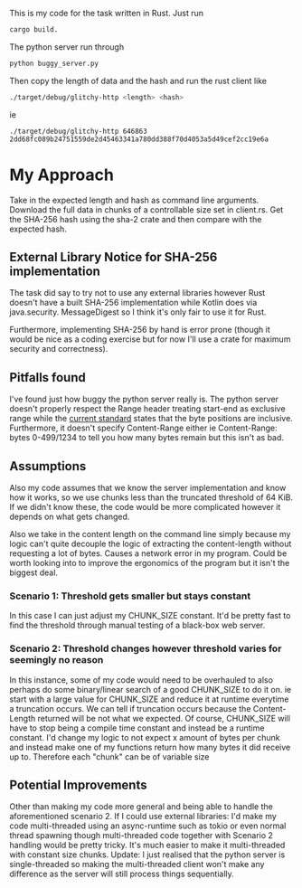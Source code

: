 This is my code for the task written in Rust. 
Just run 
```bash 
cargo build.
```
The python server run through 
```bash
python buggy_server.py
```
Then copy the length of data and the hash and run the rust client like 
```bash
./target/debug/glitchy-http <length> <hash>
```
ie 
```
./target/debug/glitchy-http 646863 2dd68fc089b24751559de2d45463341a780dd388f70d4053a5d49cef2cc19e6a
```

# My Approach 
Take in the expected length and hash as command line arguments. 
Download the full data in chunks of a controllable size set in client.rs. 
Get the SHA-256 hash using the sha-2 crate and then compare with the expected hash.

## External Library Notice for SHA-256 implementation
The task did say to try not to use any external libraries however 
Rust doesn't have a built SHA-256 implementation while Kotlin does
via java.security. MessageDigest so I think it's only fair to use it for Rust. 

Furthermore, implementing SHA-256 by hand is error prone (though it would be nice 
as a coding exercise but for now I'll use a crate for maximum security and correctness).

## Pitfalls found 
I've found just how buggy the python server really is. 
The python server doesn't properly respect the Range header treating start-end as exclusive range
while the [current standard](https://www.rfc-editor.org/rfc/rfc7233#section-2.1) states that the byte positions are inclusive. 
Furthermore, it doesn't specify Content-Range either ie Content-Range: bytes 0-499/1234 to tell you how many 
bytes remain but this isn't as bad.

## Assumptions
Also my code assumes that we know the server implementation and know how it works, 
so we use chunks less than the truncated threshold of 64 KiB. 
If we didn't know these, the code would be more complicated however it depends on what gets changed.

Also we take in the content length on the command line simply because my logic can't quite decouple the logic 
of extracting the content-length without requesting a lot of bytes. Causes a network error in my program. 
Could be worth looking into to improve the ergonomics of the program but it isn't the biggest deal.

### Scenario 1: Threshold gets smaller but stays constant
In this case I can just adjust my CHUNK_SIZE constant.
It'd be pretty fast to find the threshold through manual testing of a black-box web server. 

### Scenario 2: Threshold changes however threshold varies for seemingly no reason
In this instance, some of my code would need to be overhauled to also perhaps do some binary/linear search 
of a good CHUNK_SIZE to do it on. ie start with a large value for CHUNK_SIZE and reduce it at runtime everytime
a truncation occurs. We can tell if truncation occurs because the Content-Length returned will be not what we
expected. Of course, CHUNK_SIZE will have to stop being a compile time constant and instead be a runtime constant.
I'd change my logic to not expect x amount of bytes per chunk and instead make one of my functions return
how many bytes it did receive up to. Therefore each "chunk" can be of variable size

## Potential Improvements
Other than making my code more general and being able to handle the aforementioned scenario 2. 
If I could use external libraries: I'd make my code multi-threaded using an async-runtime such as tokio 
or even normal thread spawning
though multi-threaded code together with Scenario 2 handling would be pretty tricky. 
It's much easier to make it multi-threaded with constant size chunks.
Update: I just realised that the python server is single-threaded so making the multi-threaded client 
won't make any difference as the server will still process things sequentially.

